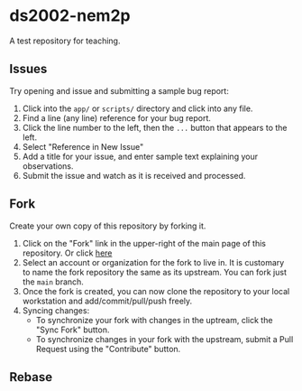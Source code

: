 # ds2002-nem2p

A test repository for teaching.

## Issues

Try opening and issue and submitting a sample bug report:

1. Click into the `app/` or `scripts/` directory and click into any file.
2. Find a line (any line) reference for your bug report.
3. Click the line number to the left, then the `...` button that appears to the left.
4. Select "Reference in New Issue"
5. Add a title for your issue, and enter sample text explaining your observations.
6. Submit the issue and watch as it is received and processed.

## Fork

Create your own copy of this repository by forking it.

1. Click on the "Fork" link in the upper-right of the main page of this repository. Or click [here](https://github.com/nmagee/ds2002-nem2p/fork)
2. Select an account or organization for the fork to live in. It is customary to name the fork repository the same as its upstream. You can fork just the `main` branch.
3. Once the fork is created, you can now clone the repository to your local workstation and add/commit/pull/push freely.
4. Syncing changes:
   - To synchronize your fork with changes in the uptream, click the "Sync Fork" button.
   - To synchronize changes in your fork with the upstream, submit a Pull Request using the "Contribute" button.

## Rebase
